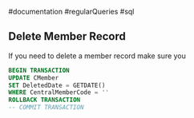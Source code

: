#documentation #regularQueries #sql


## Delete Member Record

If you need to delete a member record make sure you

```sql
BEGIN TRANSACTION
UPDATE CMember
SET DeletedDate = GETDATE()
WHERE CentralMemberCode = ''
ROLLBACK TRANSACTION
-- COMMIT TRANSACTION
```

